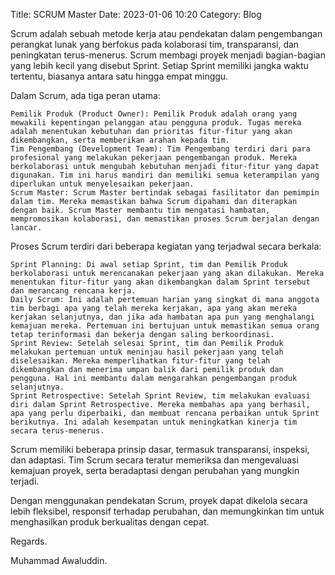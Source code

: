 Title: SCRUM Master
Date: 2023-01-06 10:20
Category: Blog

Scrum adalah sebuah metode kerja atau pendekatan dalam pengembangan perangkat lunak yang berfokus pada kolaborasi tim, transparansi, dan peningkatan terus-menerus. Scrum membagi proyek menjadi bagian-bagian yang lebih kecil yang disebut Sprint. Setiap Sprint memiliki jangka waktu tertentu, biasanya antara satu hingga empat minggu.

Dalam Scrum, ada tiga peran utama:

    Pemilik Produk (Product Owner): Pemilik Produk adalah orang yang mewakili kepentingan pelanggan atau pengguna produk. Tugas mereka adalah menentukan kebutuhan dan prioritas fitur-fitur yang akan dikembangkan, serta memberikan arahan kepada tim.
    Tim Pengembang (Development Team): Tim Pengembang terdiri dari para profesional yang melakukan pekerjaan pengembangan produk. Mereka berkolaborasi untuk mengubah kebutuhan menjadi fitur-fitur yang dapat digunakan. Tim ini harus mandiri dan memiliki semua keterampilan yang diperlukan untuk menyelesaikan pekerjaan.
    Scrum Master: Scrum Master bertindak sebagai fasilitator dan pemimpin dalam tim. Mereka memastikan bahwa Scrum dipahami dan diterapkan dengan baik. Scrum Master membantu tim mengatasi hambatan, mempromosikan kolaborasi, dan memastikan proses Scrum berjalan dengan lancar.

Proses Scrum terdiri dari beberapa kegiatan yang terjadwal secara berkala:

    Sprint Planning: Di awal setiap Sprint, tim dan Pemilik Produk berkolaborasi untuk merencanakan pekerjaan yang akan dilakukan. Mereka menentukan fitur-fitur yang akan dikembangkan dalam Sprint tersebut dan merancang rencana kerja.
    Daily Scrum: Ini adalah pertemuan harian yang singkat di mana anggota tim berbagi apa yang telah mereka kerjakan, apa yang akan mereka kerjakan selanjutnya, dan jika ada hambatan apa pun yang menghalangi kemajuan mereka. Pertemuan ini bertujuan untuk memastikan semua orang tetap terinformasi dan bekerja dengan saling berkoordinasi.
    Sprint Review: Setelah selesai Sprint, tim dan Pemilik Produk melakukan pertemuan untuk meninjau hasil pekerjaan yang telah diselesaikan. Mereka memperlihatkan fitur-fitur yang telah dikembangkan dan menerima umpan balik dari pemilik produk dan pengguna. Hal ini membantu dalam mengarahkan pengembangan produk selanjutnya.
    Sprint Retrospective: Setelah Sprint Review, tim melakukan evaluasi diri dalam Sprint Retrospective. Mereka membahas apa yang berhasil, apa yang perlu diperbaiki, dan membuat rencana perbaikan untuk Sprint berikutnya. Ini adalah kesempatan untuk meningkatkan kinerja tim secara terus-menerus.

Scrum memiliki beberapa prinsip dasar, termasuk transparansi, inspeksi, dan adaptasi. Tim Scrum secara teratur memeriksa dan mengevaluasi kemajuan proyek, serta beradaptasi dengan perubahan yang mungkin terjadi.

Dengan menggunakan pendekatan Scrum, proyek dapat dikelola secara lebih fleksibel, responsif terhadap perubahan, dan memungkinkan tim untuk menghasilkan produk berkualitas dengan cepat.

Regards.

Muhammad Awaluddin.
